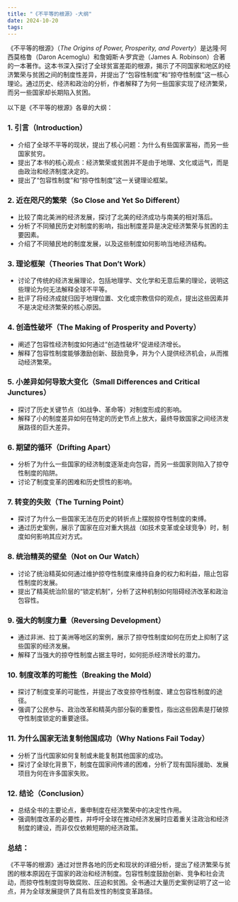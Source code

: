 ```yaml
---
title: "《不平等的根源》-大纲"
date: 2024-10-20
tags: 
---
```

《不平等的根源》（*The Origins of Power, Prosperity, and Poverty*）是达隆·阿西莫格鲁（Daron Acemoglu）和詹姆斯·A·罗宾逊（James A. Robinson）合著的一本著作。这本书深入探讨了全球贫富差距的根源，揭示了不同国家和地区的经济繁荣与贫困之间的制度性差异，并提出了“包容性制度”和“掠夺性制度”这一核心理论。通过历史、经济和政治的分析，作者解释了为何一些国家实现了经济繁荣，而另一些国家却长期陷入贫困。

以下是《不平等的根源》各章的大纲：

### 1. **引言（Introduction）**
   - 介绍了全球不平等的现状，提出了核心问题：为什么有些国家富裕，而另一些国家贫穷。
   - 提出了本书的核心观点：经济繁荣或贫困并不是由于地理、文化或运气，而是由政治和经济制度决定的。
   - 提出了“包容性制度”和“掠夺性制度”这一关键理论框架。

### 2. **近在咫尺的繁荣（So Close and Yet So Different）**
   - 比较了南北美洲的经济发展，探讨了北美的经济成功与南美的相对落后。
   - 分析了不同殖民历史对制度的影响，指出制度差异是决定经济繁荣与贫困的主要因素。
   - 介绍了不同殖民地的制度发展，以及这些制度如何影响当地经济结构。

### 3. **理论框架（Theories That Don’t Work）**
   - 讨论了传统的经济发展理论，包括地理学、文化学和无意后果的理论，说明这些理论为何无法解释全球不平等。
   - 批评了将经济成就归因于地理位置、文化或宗教信仰的观点，提出这些因素并不是决定经济繁荣的核心原因。

### 4. **创造性破坏（The Making of Prosperity and Poverty）**
   - 阐述了包容性经济制度如何通过“创造性破坏”促进经济增长。
   - 解释了包容性制度能够激励创新、鼓励竞争，并为个人提供经济机会，从而推动经济繁荣。

### 5. **小差异如何导致大变化（Small Differences and Critical Junctures）**
   - 探讨了历史关键节点（如战争、革命等）对制度形成的影响。
   - 解释了小的制度差异如何在特定的历史节点上放大，最终导致国家之间经济发展路径的巨大差异。

### 6. **期望的循环（Drifting Apart）**
   - 分析了为什么一些国家的经济制度逐渐走向包容，而另一些国家则陷入了掠夺性制度的陷阱。
   - 讨论了制度变革的困难和历史惯性的影响。

### 7. **转变的失败（The Turning Point）**
   - 探讨了为什么一些国家无法在历史的转折点上摆脱掠夺性制度的束缚。
   - 通过历史案例，展示了国家在应对重大挑战（如技术变革或全球竞争）时，制度如何影响其应对方式。

### 8. **统治精英的壁垒（Not on Our Watch）**
   - 讨论了统治精英如何通过维护掠夺性制度来维持自身的权力和利益，阻止包容性制度的发展。
   - 提出了精英统治阶层的“锁定机制”，分析了这种机制如何阻碍经济改革和政治包容性。

### 9. **强大的制度力量（Reversing Development）**
   - 通过非洲、拉丁美洲等地区的案例，展示了掠夺性制度如何在历史上抑制了这些国家的经济发展。
   - 解释了当强大的掠夺性制度占据主导时，如何扼杀经济增长的潜力。

### 10. **制度改革的可能性（Breaking the Mold）**
   - 探讨了制度变革的可能性，并提出了改变掠夺性制度、建立包容性制度的途径。
   - 强调了公民参与、政治改革和精英内部分裂的重要性，指出这些因素是打破掠夺性制度锁定的重要途径。

### 11. **为什么国家无法复制他国成功（Why Nations Fail Today）**
   - 分析了当代国家如何复制或未能复制其他国家的成功。
   - 探讨了全球化背景下，制度在国家间传递的困难，分析了现有国际援助、发展项目为何在许多国家失败。

### 12. **结论（Conclusion）**
   - 总结全书的主要论点，重申制度在经济繁荣中的决定性作用。
   - 强调制度改革的必要性，并呼吁全球在推动经济发展时应着重关注政治和经济制度的建设，而非仅仅依赖短期的经济政策。

### 总结：
《不平等的根源》通过对世界各地的历史和现状的详细分析，提出了经济繁荣与贫困的根本原因在于国家的政治和经济制度。包容性制度鼓励创新、竞争和社会流动，而掠夺性制度则导致腐败、压迫和贫困。全书通过大量历史案例证明了这一论点，并为全球发展提供了具有启发性的制度变革路径。
